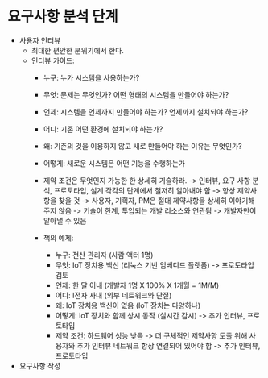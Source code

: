 # 요구사항 분석 단계

* 사용자 인터뷰
    - 최대한 편안한 분위기에서 한다.
    - 인터뷰 가이드:
        - 누구: 누가 시스템을 사용하는가?
        - 무엇: 문제는 무엇인가? 어떤 형태의 시스템을 만들어야 하는가?
        - 언제: 시스템을 언제까지 만들어야 하는가? 언제까지 설치되야 하는가?
        - 어디: 기존 어떤 환경에 설치되야 하는가?
        - 왜: 기존의 것을 이용하지 않고 새로 만들어야 하는 이유는 무엇인가?
        - 어떻게: 새로운 시스템은 어떤 기능을 수행하는가
        - 제약 조건은 무엇인지 가능한 한 상세히 기술하라.
            -> 인터뷰, 요구 사항 분석, 프로토타입, 설계 각각의 단계에서 철저히 알아내야 함
            -> 항상 제약사항을 찾을 것
            -> 사용자, 기획자, PM은 절대 제약사항을 상세히 이야기해 주지 않음
            -> 기술이 한계, 투입되는 개발 리소스와 연관됨 -> 개발자만이 알아낼 수 있음

        - 책의 예제:
            - 누구: 전산 관리자 (사람 액터 1명)
            - 무엇: IoT 장치용 백신 (리눅스 기반 임베디드 플랫폼) -> 프로토타입 검토
            - 언제: 한 달 이내 (개발자 1명 X 100% X 1개월 = 1M/M) 
            - 어디: I전자 사내 (외부 네트워크와 단절)
            - 왜: IoT 장치용 백신이 없음 (IoT 장치는 다양하나)
            - 어떻게: IoT 장치와 함께 상시 동작 (실시간 감시) -> 추가 인터뷰, 프로토타입
            - 제약 조건:
                하드웨어 성능 낮음 -> 더 구체적인 제약사항 도출 위해 사용자와 추가 인터뷰
                네트워크 항상 연결되어 있어야 함 -> 추가 인터뷰, 프로토타입
* 요구사항 작성